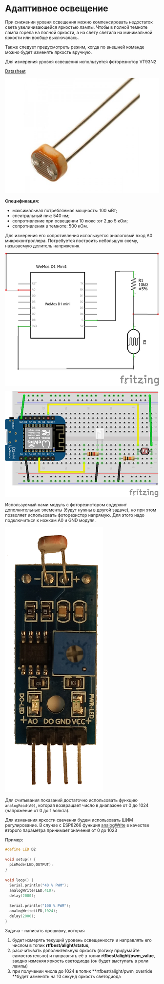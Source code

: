 # Адаптивное освещение

При снижении уровня освещения можно компенсировать недостаток света увеличивающейся яркостью лампы. Чтобы в полной темноте лампа горела на полной яркости, а на свету светила на минимальной яркости или вообще выключалась.

Также следует предусмотреть режим, когда по внешней команде можно будет изменять яркость вручную.

Для измерения уровня освещения используется фоторезистор VT93N2

[Datasheet](http://www.farnell.com/datasheets/919043.pdf)

![](img/sens_photores-600x450_0.jpg)

**Спецификация:**

- максимальная потребляемая мощность: 100 мВт;
- спектральный пик: 540 нм;
- сопротивление при освещении 10 люкс :от 2 до 5 кОм;
- сопротивления в темноте: 500 кОм.

Для измерения его сопротивления используется аналоговый вход A0 микроконтроллера. Потребуется построить небольшую схему, называемую делитель напряжения.

![](img/02/02_light_analog_shema.png)

![](img/02/02_light_analog_bb.png)



Используемый нами модуль с фоторезистором содержит дополнительные элементы (будут нужны в другой задаче), но при этом позволяет использовать фоторезистор напрямую. Для этого надо подключиться к ножкам A0 и GND модуля.

![](img/02/LIGHT.png)

Для считывания показаний достаточно использовать функцию `analogRead(A0)`, которая возвращает число в диапазоне от 0 до 1024 (напряжение от 0 до 1 вольта).

Для изменения яркости свечения будем использовать ШИМ регулирование. В случае с ESP8266 функция [analogWrite](https://www.arduino.cc/reference/en/language/functions/analog-io/analogwrite/) в качестве второго параметра принимает значения от 0 до 1023

Пример:

```c++
#define LED D2

void setup() {
  pinMode(LED,OUTPUT);
}

void loop() {
  Serial.println("40 % PWM");
  analogWrite(LED,410);
  delay(2000);

  Serial.println("100 % PWM");
  analogWrite(LED,1024);
  delay(2000);
}
```




Задача - написать прошивку, которая 

1. будет измерять текущий уровень освещенности и направлять его числом в топик **rtfbest/alight/status**, 
2. рассчитывать дополнительную яркость (логику придумайте самостоятельно) и направлять её в топик **rtfbest/alight/pwm_value**, заодно изменяя яркость светодиода (он будет выступать в роли лампы)
3.  при получении числа до 1024 в топик **rtfbest/alight/pwm_override **будет изменять на 10 секунд яркость светодиода
